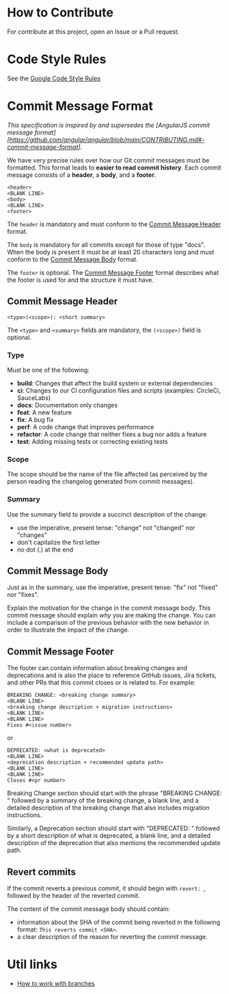 # How to Contribute
For contribute at this project, open an Issue or a Pull request.

# Code Style Rules
See the [Google Code Style Rules](https://google.github.io/styleguide/shellguide.html)

# Commit Message Format
*This specification is inspired by and supersedes the [AngularJS commit message format][https://github.com/angular/angular/blob/main/CONTRIBUTING.md#-commit-message-format].*

We have very precise rules over how our Git commit messages must be formatted. This format leads to **easier to read commit history**.
Each commit message consists of a **header**, a **body**, and a **footer**.
```
<header>
<BLANK LINE>
<body>
<BLANK LINE>
<footer>
```
The `header` is mandatory and must conform to the [Commit Message Header](#commit-message-header) format.

The `body` is mandatory for all commits except for those of type "docs".
When the body is present it must be at least 20 characters long and must conform to the [Commit Message Body](#commit-message-body) format.

The `footer` is optional. The [Commit Message Footer](#commit-message-footer) format describes what the footer is used for and the structure it must have.

## Commit Message Header
```
<type>(<scope>): <short summary>
```
The `<type>` and `<summary>` fields are mandatory, the `(<scope>)` field is optional.

### Type
Must be one of the following:
* **build**: Changes that affect the build system or external dependencies
* **ci**: Changes to our CI configuration files and scripts (examples: CircleCi, SauceLabs)
* **docs**: Documentation only changes
* **feat**: A new feature
* **fix**: A bug fix
* **perf**: A code change that improves performance
* **refactor**: A code change that neither fixes a bug nor adds a feature
* **test**: Adding missing tests or correcting existing tests

### Scope
The scope should be the name of the file affected (as perceived by the person reading the changelog generated from commit messages).

### Summary
Use the summary field to provide a succinct description of the change:
* use the imperative, present tense: "change" not "changed" nor "changes"
* don't capitalize the first letter
* no dot (.) at the end

## Commit Message Body
Just as in the summary, use the imperative, present tense: "fix" not "fixed" nor "fixes".

Explain the motivation for the change in the commit message body. This commit message should explain _why_ you are making the change.
You can include a comparison of the previous behavior with the new behavior in order to illustrate the impact of the change.

## Commit Message Footer
The footer can contain information about breaking changes and deprecations and is also the place to reference GitHub issues, Jira tickets, and other PRs that this commit closes or is related to.
For example:
```
BREAKING CHANGE: <breaking change summary>
<BLANK LINE>
<breaking change description + migration instructions>
<BLANK LINE>
<BLANK LINE>
Fixes #<issue number>
```
or
```
DEPRECATED: <what is deprecated>
<BLANK LINE>
<deprecation description + recommended update path>
<BLANK LINE>
<BLANK LINE>
Closes #<pr number>
```
Breaking Change section should start with the phrase "BREAKING CHANGE: " followed by a summary of the breaking change, a blank line, and a detailed description of the breaking change that also includes migration instructions.

Similarly, a Deprecation section should start with "DEPRECATED: " followed by a short description of what is deprecated, a blank line, and a detailed description of the deprecation that also mentions the recommended update path.

## Revert commits
If the commit reverts a previous commit, it should begin with `revert: `, followed by the header of the reverted commit.

The content of the commit message body should contain:
* information about the SHA of the commit being reverted in the following format: `This reverts commit <SHA>`.
* a clear description of the reason for reverting the commit message.

# Util links
* [How to work with branches](https://www.robinwieruch.de/git-team-workflow)
